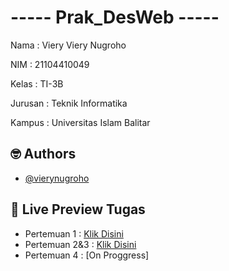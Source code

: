 
# ----- Prak_DesWeb -----

Nama    : Viery Viery Nugroho

NIM     : 21104410049

Kelas   : TI-3B

Jurusan : Teknik Informatika

Kampus  : Universitas Islam Balitar


## 🤓 Authors

- [@vierynugroho](https://github.com/vierynugroho)


## 🔗 Live Preview Tugas

- Pertemuan 1 : [Klik Disini](https://codepen.io/collection/yrpxQg)
- Pertemuan 2&3 : [Klik Disini](https://replit.com/@VIERYNUGROHO/Pertemuan2-3)
- Pertemuan 4 : [On Proggress]
